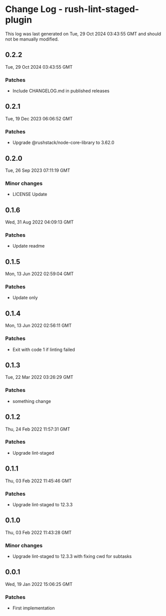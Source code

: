 # Change Log - rush-lint-staged-plugin

This log was last generated on Tue, 29 Oct 2024 03:43:55 GMT and should not be manually modified.

## 0.2.2
Tue, 29 Oct 2024 03:43:55 GMT

### Patches

- Include CHANGELOG.md in published releases

## 0.2.1
Tue, 19 Dec 2023 06:06:52 GMT

### Patches

- Upgrade @rushstack/node-core-library to 3.62.0

## 0.2.0
Tue, 26 Sep 2023 07:11:19 GMT

### Minor changes

- LICENSE Update

## 0.1.6
Wed, 31 Aug 2022 04:09:13 GMT

### Patches

- Update readme

## 0.1.5
Mon, 13 Jun 2022 02:59:04 GMT

### Patches

- Update only

## 0.1.4
Mon, 13 Jun 2022 02:56:11 GMT

### Patches

- Exit with code 1 if linting failed

## 0.1.3
Tue, 22 Mar 2022 03:26:29 GMT

### Patches

- something change

## 0.1.2
Thu, 24 Feb 2022 11:57:31 GMT

### Patches

- Upgrade lint-staged

## 0.1.1
Thu, 03 Feb 2022 11:45:46 GMT

### Patches

- Upgrade lint-staged to 12.3.3

## 0.1.0
Thu, 03 Feb 2022 11:43:28 GMT

### Minor changes

- Upgrade lint-staged to 12.3.3 with fixing cwd for subtasks

## 0.0.1
Wed, 19 Jan 2022 15:06:25 GMT

### Patches

- First implementation

